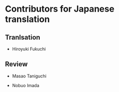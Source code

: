 # Contributors for Japanese translation

## Tranlsation

  * Hiroyuki Fukuchi


## Review

  * Masao Taniguchi

  * Nobuo Imada
